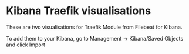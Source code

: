 # Kibana Traefik visualisations
These are two visualisations for Traefik Module from Filebeat for Kibana.

To add them to your Kibana, go to Management -> Kibana/Saved Objects and click Import

